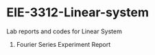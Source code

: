 # EIE-3312-Linear-system
Lab reports and codes for Linear System<br>
1. Fourier Series Experiment Report
